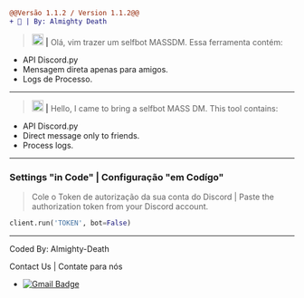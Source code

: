 ```diff
@@Versão 1.1.2 / Version 1.1.2@@
+ 📝 | By: Almighty Death
```


> <img src="https://images.emojiterra.com/twitter/v13.0/128px/1f1e7-1f1f7.png" height="20px" width="20px"/> **|** Olá, vim trazer um selfbot MASSDM. Essa ferramenta contém:
- API Discord.py
- Mensagem direta apenas para amigos.
- Logs de Processo.

---

> <img src="https://images.emojiterra.com/twitter/v13.0/128px/1f1fa-1f1f8.png" height="20px" width="20px"/> **|** Hello, I came to bring a selfbot MASS DM. This tool contains:
- API Discord.py
- Direct message only to friends.
- Process logs.

---

### Settings "in Code" | Configuração "em Codígo"

> Cole o Token de autorização da sua conta do Discord | Paste the authorization token from your Discord account.

```python
client.run('TOKEN', bot=False)
```

---


Coded By: Almighty-Death


Contact Us | Contate para nós

- [![Gmail Badge](https://img.shields.io/badge/-almightydth@gmail.com-ffffff?style=flat-square&logo=Gmail&logoColor=black&link=mailto:almightydth@gmail.com)](mailto:almightydth@gmail.com)


